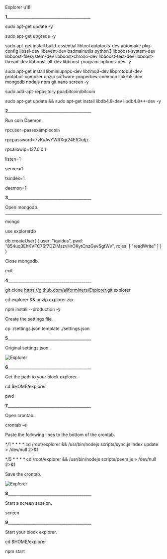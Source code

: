 Explorer u18

______1________________________________________________

sudo apt-get update -y

sudo apt-get upgrade -y

sudo apt-get install build-essential libtool autotools-dev automake pkg-config libssl-dev libevent-dev bsdmainutils python3 libboost-system-dev libboost-filesystem-dev libboost-chrono-dev libboost-test-dev libboost-thread-dev libboost-all-dev libboost-program-options-dev -y

sudo apt-get install libminiupnpc-dev libzmq3-dev libprotobuf-dev protobuf-compiler unzip software-properties-common libkrb5-dev mongodb nodejs npm git nano screen -y

sudo add-apt-repository ppa:bitcoin/bitcoin

sudo apt-get update && sudo apt-get install libdb4.8-dev libdb4.8++-dev -y



______2________________________________________________

Run coin Daemon

rpcuser=passexamplecoin

rpcpassword=7vKuAvYWRXqr24EfCkdjz

rpcallowip=127.0.0.1

listen=1

server=1

txindex=1

daemon=1

______3________________________________________________

Open mongodb.
________________________________________________


mongo

use explorerdb

db.createUser( { user: "iquidus", pwd: "854uq3EhKVFC76f7DZIMszvHrOKytCnzGevSgtWv", roles: [ "readWrite" ] } )

Close mongodb.

exit

______4________________________________________________

git clone https://github.com/allforminers/Explorer.git explorer

cd explorer  && unzip explorer.zip

npm install --production -y

Create the settings file.

cp ./settings.json.template ./settings.json


______5________________________________________________

Original settings.json.

![Explorer](https://i.imgur.com/Vc2bCZW.png)


______6________________________________________________

Get the path to your block explorer.

cd $HOME/explorer

pwd

______7________________________________________________

Open crontab

crontab -e

Paste the following lines to the bottom of the crontab.

*/1 * * * * cd /root/explorer && /usr/bin/nodejs scripts/sync.js index update > /dev/null 2>&1

*/5 * * * * cd /root/explorer && /usr/bin/nodejs scripts/peers.js > /dev/null 2>&1

Save the crontab.

![Explorer](https://i.imgur.com/RoNQBwz.png)

______8________________________________________________

Start a screen session.

screen

______9________________________________________________

Start your block explorer.

cd $HOME/explorer

npm start

















